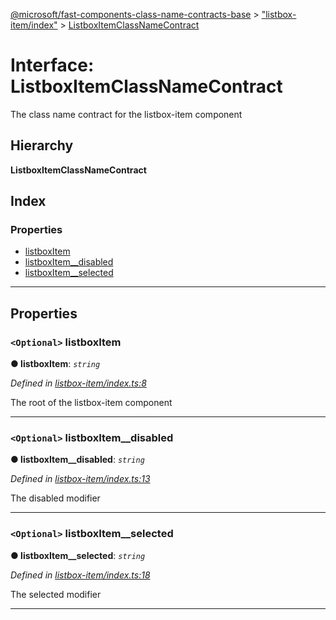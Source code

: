 [@microsoft/fast-components-class-name-contracts-base](../README.md) > ["listbox-item/index"](../modules/_listbox_item_index_.md) > [ListboxItemClassNameContract](../interfaces/_listbox_item_index_.listboxitemclassnamecontract.md)

# Interface: ListboxItemClassNameContract

The class name contract for the listbox-item component

## Hierarchy

**ListboxItemClassNameContract**

## Index

### Properties

* [listboxItem](_listbox_item_index_.listboxitemclassnamecontract.md#listboxitem)
* [listboxItem__disabled](_listbox_item_index_.listboxitemclassnamecontract.md#listboxitem__disabled)
* [listboxItem__selected](_listbox_item_index_.listboxitemclassnamecontract.md#listboxitem__selected)

---

## Properties

<a id="listboxitem"></a>

### `<Optional>` listboxItem

**● listboxItem**: *`string`*

*Defined in [listbox-item/index.ts:8](https://github.com/Microsoft/fast-dna/blob/164dd3ca/packages/fast-components-class-name-contracts-base/src/listbox-item/index.ts#L8)*

The root of the listbox-item component

___
<a id="listboxitem__disabled"></a>

### `<Optional>` listboxItem__disabled

**● listboxItem__disabled**: *`string`*

*Defined in [listbox-item/index.ts:13](https://github.com/Microsoft/fast-dna/blob/164dd3ca/packages/fast-components-class-name-contracts-base/src/listbox-item/index.ts#L13)*

The disabled modifier

___
<a id="listboxitem__selected"></a>

### `<Optional>` listboxItem__selected

**● listboxItem__selected**: *`string`*

*Defined in [listbox-item/index.ts:18](https://github.com/Microsoft/fast-dna/blob/164dd3ca/packages/fast-components-class-name-contracts-base/src/listbox-item/index.ts#L18)*

The selected modifier

___

